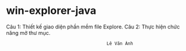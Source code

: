 # win-explorer-java
	
Câu 1:  Thiết kế giao diện phần mềm file Explore.
Câu 2: Thực hiện chức năng mở thư mục.
                                          
                                          Lê Văn Ánh
